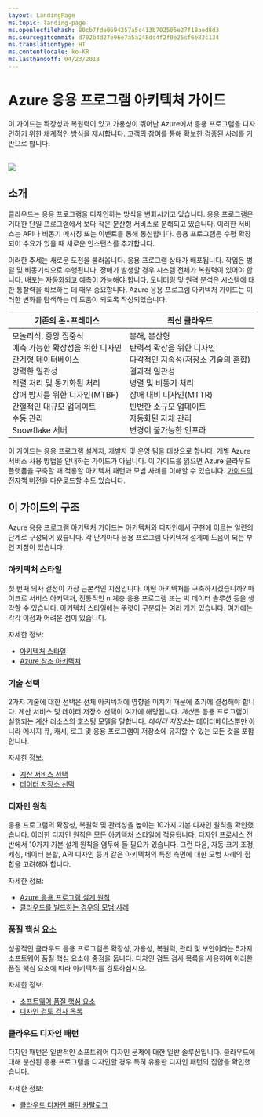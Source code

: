 ```yaml
---
layout: LandingPage
ms.topic: landing-page
ms.openlocfilehash: 80cb7fde0694257a5c413b702505e27f18aed8d3
ms.sourcegitcommit: d702b4d27e96e7a5a248dc4f2f0e25cf6e82c134
ms.translationtype: HT
ms.contentlocale: ko-KR
ms.lasthandoff: 04/23/2018
---
```

# <a name="azure-application-architecture-guide"></a>Azure 응용 프로그램 아키텍처 가이드

이 가이드는 확장성과 복원력이 있고 가용성이 뛰어난 Azure에서 응용 프로그램을 디자인하기 위한 체계적인 방식을 제시합니다. 고객의 참여를 통해 확보한 검증된 사례를 기반으로 합니다.

<br/>

<img src="./images/guide-steps.svg" style="max-width:800px;"/>

## <a name="introduction"></a>소개

클라우드는 응용 프로그램을 디자인하는 방식을 변화시키고 있습니다. 응용 프로그램은 거대한 단일 프로그램에서 보다 작은 분산형 서비스로 분해되고 있습니다. 이러한 서비스는 API나 비동기 메시징 또는 이벤트를 통해 통신합니다. 응용 프로그램은 수평 확장되어 수요가 있을 때 새로운 인스턴스를 추가합니다. 

이러한 추세는 새로운 도전을 불러옵니다. 응용 프로그램 상태가 배포됩니다. 작업은 병렬 및 비동기식으로 수행됩니다. 장애가 발생할 경우 시스템 전체가 복원력이 있어야 합니다. 배포는 자동화되고 예측이 가능해야 합니다. 모니터링 및 원격 분석은 시스템에 대한 통찰력을 확보하는 데 매우 중요합니다. Azure 응용 프로그램 아키텍처 가이드는 이러한 변화를 탐색하는 데 도움이 되도록 작성되었습니다. 

<table>
<thead>
    <tr><th>기존의 온-프레미스</th><th>최신 클라우드</th></tr>
</thead>
<tbody>
<tr><td>모놀리식, 중앙 집중식<br/>
예측 가능한 확장성을 위한 디자인<br/>
관계형 데이터베이스<br/>
강력한 일관성<br/>
직렬 처리 및 동기화된 처리<br/>
장애 방지를 위한 디자인(MTBF)<br/>
간헐적인 대규모 업데이트<br/>
수동 관리<br/>
Snowflake 서버</td>
<td>
분해, 분산형<br/>
탄력적 확장을 위한 디자인<br/>
다각적인 지속성(저장소 기술의 혼합)<br/>
결과적 일관성<br/>
병렬 및 비동기 처리<br/>
장애 대비 디자인(MTTR)<br/>
빈번한 소규모 업데이트<br/>
자동화된 자체 관리<br/>
변경이 불가능한 인프라<br/>
</td>
</tbody>
</table>

이 가이드는 응용 프로그램 설계자, 개발자 및 운영 팀을 대상으로 합니다. 개별 Azure 서비스 사용 방법을 안내하는 가이드가 아닙니다. 이 가이드를 읽으면 Azure 클라우드 플랫폼을 구축할 때 적용할 아키텍처 패턴과 모범 사례를 이해할 수 있습니다. [가이드의 전자책 버전][ebook]을 다운로드할 수도 있습니다.

## <a name="how-this-guide-is-structured"></a>이 가이드의 구조

Azure 응용 프로그램 아키텍처 가이드는 아키텍처와 디자인에서 구현에 이르는 일련의 단계로 구성되어 있습니다. 각 단계마다 응용 프로그램 아키텍처 설계에 도움이 되는 부연 지침이 있습니다.

### <a name="architecture-styles"></a>아키텍처 스타일

첫 번째 의사 결정이 가장 근본적인 지점입니다. 어떤 아키텍처를 구축하시겠습니까? 마이크로 서비스 아키텍처, 전통적인 n 계층 응용 프로그램 또는 빅 데이터 솔루션 등을 생각할 수 있습니다. 아키텍처 스타일에는 뚜렷이 구분되는 여러 개가 있습니다. 여기에는 각각 이점과 어려운 점이 있습니다.

자세한 정보:

- [아키텍처 스타일][arch-styles]
- [Azure 참조 아키텍처][ref-archs]

### <a name="technology-choices"></a>기술 선택

2가지 기술에 대한 선택은 전체 아키텍처에 영향을 미치기 때문에 초기에 결정해야 합니다. 계산 서비스 및 데이터 저장소 선택이 여기에 해당됩니다. *계산*은 응용 프로그램이 실행되는 계산 리소스의 호스팅 모델을 말합니다. *데이터 저장소*는 데이터베이스뿐만 아니라 메시지 큐, 캐시, 로그 및 응용 프로그램이 저장소에 유지할 수 있는 모든 것을 포함합니다. 

자세한 정보:

- [계산 서비스 선택](./technology-choices/compute-overview.md)
- [데이터 저장소 선택](./technology-choices/data-store-overview.md)

### <a name="design-principles"></a>디자인 원칙

응용 프로그램의 확장성, 복원력 및 관리성을 높이는 10가지 기본 디자인 원칙을 확인했습니다. 이러한 디자인 원칙은 모든 아키텍처 스타일에 적용됩니다. 디자인 프로세스 전반에서 10가지 기본 설계 원칙을 염두에 둘 필요가 있습니다. 그런 다음, 자동 크기 조정, 캐싱, 데이터 분할, API 디자인 등과 같은 아키텍처의 특정 측면에 대한 모범 사례의 집합을 고려해야 합니다.

자세한 정보:

- [Azure 응용 프로그램 설계 원칙][design-principles]
- [클라우드를 빌드하는 경우의 모범 사례][best-practices]

### <a name="quality-pillars"></a>품질 핵심 요소

성공적인 클라우드 응용 프로그램은 확장성, 가용성, 복원력, 관리 및 보안이라는 5가지 소프트웨어 품질 핵심 요소에 중점을 둡니다. 디자인 검토 검사 목록을 사용하여 이러한 품질 핵심 요소에 따라 아키텍처를 검토하십시오.

자세한 정보:

- [소프트웨어 품질 핵심 요소][pillars]
- [디자인 검토 검사 목록][checklists] 

### <a name="cloud-design-patterns"></a>클라우드 디자인 패턴

디자인 패턴은 일반적인 소프트웨어 디자인 문제에 대한 일반 솔루션입니다. 클라우드에 대해 분산된 응용 프로그램을 디자인할 경우 특히 유용한 디자인 패턴의 집합을 확인했습니다.

자세한 정보:

- [클라우드 디자인 패턴 카탈로그](../patterns/index.md)


[arch-styles]: ./architecture-styles/index.md
[best-practices]: ../best-practices/index.md
[checklists]: ../checklist/index.md
[compute-options]: ./technology-choices/compute-comparison.md
[design-principles]: ./design-principles/index.md
[ebook]: https://azure.microsoft.com/campaigns/cloud-application-architecture-guide/
[patterns]: ../patterns/index.md?toc=/azure/architecture/guide/toc.json
[pillars]: ./pillars.md
[ref-archs]: ../reference-architectures/index.md
[storage-options]: ./technology-choices/data-store-comparison.md
[technology-choices]: ./technology-choices/index.md

